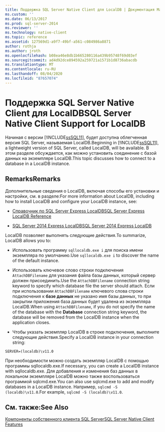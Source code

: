 ```yaml
---
title: Поддержка SQL Server Native Client для LocalDB | Документация Майкрософт
ms.custom: ''
ms.date: 06/13/2017
ms.prod: sql-server-2014
ms.reviewer: ''
ms.technology: native-client
ms.topic: reference
ms.assetid: 127569d1-a9f7-49bf-a561-c084986a8871
author: rothja
ms.author: jroth
ms.openlocfilehash: b08ea46e8db1b665280116a439b95748f69d03ef
ms.sourcegitcommit: ad4d92dce894592a259721a1571b1d8736abacdb
ms.translationtype: MT
ms.contentlocale: ru-RU
ms.lasthandoff: 08/04/2020
ms.locfileid: "87657074"
---
```

# <a name="sql-server-native-client-support-for-localdb"></a><span data-ttu-id="d57e5-102">Поддержка SQL Server Native Client для LocalDB</span><span class="sxs-lookup"><span data-stu-id="d57e5-102">SQL Server Native Client Support for LocalDB</span></span>
  <span data-ttu-id="d57e5-103">Начиная с версии [!INCLUDE[ssSQL11](../../../includes/sssql11-md.md)], будет доступна облегченная версия SQL Server, называемая LocalDB.</span><span class="sxs-lookup"><span data-stu-id="d57e5-103">Beginning in [!INCLUDE[ssSQL11](../../../includes/sssql11-md.md)], a lightweight version of SQL Server, called LocalDB, will be available.</span></span> <span data-ttu-id="d57e5-104">В этом разделе обсуждается, как можно установить соединение с базой данных на экземпляре LocalDB.</span><span class="sxs-lookup"><span data-stu-id="d57e5-104">This topic discusses how to connect to a database in a LocalDB instance.</span></span>  
  
## <a name="remarks"></a><span data-ttu-id="d57e5-105">Remarks</span><span class="sxs-lookup"><span data-stu-id="d57e5-105">Remarks</span></span>  
 <span data-ttu-id="d57e5-106">Дополнительные сведения о LocalDB, включая способы его установки и настройки, см. в разделе:</span><span class="sxs-lookup"><span data-stu-id="d57e5-106">For more information about LocalDB, including how to install LocalDB and configure your LocalDB instance, see:</span></span>  
  
-   [<span data-ttu-id="d57e5-107">Справочник по SQL Server Express LocalDB</span><span class="sxs-lookup"><span data-stu-id="d57e5-107">SQL Server Express LocalDB Reference</span></span>](../../sql-server-express-localdb-reference.md)  
  
-   [<span data-ttu-id="d57e5-108">SQL Server 2014 Express LocalDB</span><span class="sxs-lookup"><span data-stu-id="d57e5-108">SQL Server 2014 Express LocalDB</span></span>](../../../database-engine/configure-windows/sql-server-2016-express-localdb.md)  
  
 <span data-ttu-id="d57e5-109">LocalDB позволяет выполнять следующие действия.</span><span class="sxs-lookup"><span data-stu-id="d57e5-109">To summarize, LocalDB allows you to:</span></span>  
  
-   <span data-ttu-id="d57e5-110">Использовать программу `sqllocaldb.exe i` для поиска имени экземпляра по умолчанию.</span><span class="sxs-lookup"><span data-stu-id="d57e5-110">Use `sqllocaldb.exe i` to discover the name of the default instance.</span></span>  
  
-   <span data-ttu-id="d57e5-111">Использовать ключевое слово строки подключения `AttachDBFilename` для указания файла базы данных, который сервер должен присоединить.</span><span class="sxs-lookup"><span data-stu-id="d57e5-111">Use the `AttachDBFilename` connection string keyword to specify which database file the server should attach.</span></span> <span data-ttu-id="d57e5-112">Если при использовании `AttachDBFilename` ключевого слова строки подключения к **базе данных** не указано имя базы данных, то при закрытии приложения база данных будет удалена из экземпляра LocalDB.</span><span class="sxs-lookup"><span data-stu-id="d57e5-112">When using `AttachDBFilename`, if you do not specify the name of the database with the **Database** connection string keyword, the database will be removed from the LocalDB instance when the application closes.</span></span>  
  
-   <span data-ttu-id="d57e5-113">Чтобы указать экземпляр LocalDB в строке подключения, выполните следующие действия.</span><span class="sxs-lookup"><span data-stu-id="d57e5-113">Specify a LocalDB instance in your connection string:</span></span>  
  
```  
SERVER=(localdb)\v11.0  
```  
  
 <span data-ttu-id="d57e5-114">При необходимости можно создать экземпляр LocalDB с помощью программы sqllocaldb.exe.</span><span class="sxs-lookup"><span data-stu-id="d57e5-114">If necessary, you can create a LocalDB instance with sqllocaldb.exe.</span></span> <span data-ttu-id="d57e5-115">Для добавления и изменения баз данных в локальном экземпляре LocalDB можно также воспользоваться программой sqlcmd.exe.</span><span class="sxs-lookup"><span data-stu-id="d57e5-115">You can also use sqlcmd.exe to add and modify databases in a LocalDB instance.</span></span> <span data-ttu-id="d57e5-116">Например, `sqlcmd -S (localdb)\v11.0`.</span><span class="sxs-lookup"><span data-stu-id="d57e5-116">For example, `sqlcmd -S (localdb)\v11.0`.</span></span>  
  
## <a name="see-also"></a><span data-ttu-id="d57e5-117">См. также:</span><span class="sxs-lookup"><span data-stu-id="d57e5-117">See Also</span></span>  
 [<span data-ttu-id="d57e5-118">Компоненты собственного клиента SQL Server</span><span class="sxs-lookup"><span data-stu-id="d57e5-118">SQL Server Native Client Features</span></span>](sql-server-native-client-features.md)  
  
  
